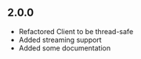 2.0.0
-----
* Refactored Client to be thread-safe
* Added streaming support
* Added some documentation

